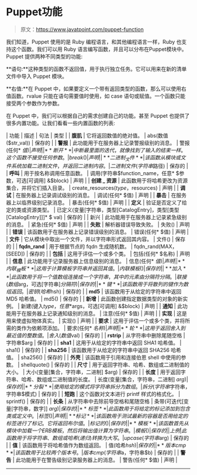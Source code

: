 # Puppet功能

> 原文：<https://www.javatpoint.com/puppet-function>

我们知道，Puppet 使用的是 Ruby 编程语言，和其他编程语言一样，Ruby 也支持这个函数。我们可以用 Ruby 语言编写函数，并且可以分布在Puppet模块中。Puppet 提供两种不同类型的功能:

**语句:**这种类型的函数不返回值，用于执行独立任务。它可以用来在新的清单文件中导入 Puppet 模块。

**右值:**在 Puppet 中，如果要定义一个带有返回类型的函数，那么可以使用右值函数。rvalue 只能在语句需要值时使用，如 case 语句或赋值。一个函数只能接受两个参数作为参数。

在 Puppet 中，我们可以根据自己的需求创建自己的功能。甚至 Puppet 也提供了很多内置功能。让我们看看一些内置函数的列表:

| 功能 | 描述 | 句法 | 类型 |
| **腹肌** | 它将返回数值的绝对值。 | abs(数值($str_val)) | 保存的 |
| **警报** | 此功能用于在服务器上记录警报级别的消息。 | 警报(任何* $值) | 声明 |
| **断开** | 中断最里面的迭代，就像找到了输入的结束一样。这个函数不接受任何参数。 | break() | 声明 |
| **二进制 _ 文件** | 该函数从模块或文件系统加载二进制文件，并返回二进制内容。 | 二进制文件(字符串$路径) | 保存的 |
| **呼叫** | 用于按名称调用任意函数。 | 调用(字符串$function_name，任意* $参数，可选[可调用] &$block) | 声明 |
| **创建 _ 资源** | 此函数用于将哈希更改为资源集合，并将它们插入目录。 | create_resources($type，$resources) | 声明 |
| **调试** | 在服务器上记录调试级别的消息。 | 调试(任何* $值) | 声明 |
| **暴击** | 在服务器上以临界级别记录消息。 | 暴击(任何* $值) | 声明 |
| **定义** | 验证是否定义了给定的类或资源类型。 | 已定义(变量[字符串，类型[CatalogEntry]，类型[类型[CatalogEntry]]]* $ val) | 保存的 |
| 新兴 | 此功能用于在服务器上记录紧急级别的消息。 | 紧急(任何* $值) | 声明 |
| **失败** | 解析器错误导致失败。 | 失败() | 声明 |
| **错误** | 该函数用于在服务器上记录错误级别的消息。 | 错误(任何* $值) | 声明 |
| **文件** | 它从模块中取出一个文件，并以字符串形式返回其内容。 | 文件() | 保存的 |
| **fqdn_rand** | 用于根据节点的 fqdn 生成随机数。 | fqdn_rand(MAX，[SEED]) | 保存的 |
| **包括** | 这用于评估一个或多个类。 | 包括(任何* $名称) | 声明 |
| **信息** | 此功能用于记录服务器上信息级别的消息。 | 信息(任何* $值) | 声明 |
| **内联 _ 模板** | 这用于计算模板字符串并返回其值。 | 内联模板() | 保存的 |
| **加入** | 此函数用于将一个值数组连接成一个字符串，其中的元素由分隔符分隔。 | 联接(数组$arg，可选[字符串]$分隔符) | 保存的 |
| **键** | 该函数用于将散列的键作为数组返回。 | 密钥(哈希$hsh) | 保存的 |
| **md5** | 该函数用于从给定的字符串中返回 MD5 哈希值。 | md5() | 保存的 |
| **新增** | 此函数创建指定数据类型的对象的新实例。 | 新建(键入$type，任意*$args，可选[可调用] &$block) | 声明 |
| **通知** | 此功能用于在服务器上记录通知级别的消息。 | 注意(任何* $值) | 声明 |
| **实现** | 这是用来使虚拟物体真实。 | 实现() | 声明 |
| **要求** | 这用于评估一个或多个类，并将所需的类作为依赖项添加。 | 要求(任何* $名称) | 声明 |
| **轮** | 这用于返回舍入到最近值的整数值。 | 舍入(数值$val) | 保存的 |
| **rstrip** | 从字符串中删除尾随空格 | 字符串$arg | 保存的 |
| **sha1** | 这用于从给定的字符串中返回 SHA1 哈希值。 | sha1() | 保存的 |
| **sha256** | 该函数用于从给定的字符串中返回 SHA256 哈希值。 | sha256() | 保存的 |
| **外壳** | 该函数用于引用和连接伯恩 shell 中使用的参数。 | shellquote() | 保存的 |
| **尺寸** | 用于返回字符串、哈希、数组或二进制值的大小。 | 大小(变量[集合，字符串，二进制] $arg) | 保存的 |
| **长度** | 用于返回字符串、哈希、数组或二进制值的长度。 | 长度(变量[集合，字符串，二进制] $arg) | 保存的 |
| **分裂** | 使用给定的模式将字符串拆分为数组。 | 拆分(字符串$字符串，字符串$模式) | 保存的 |
| **短跑** | 这个函数对文本进行 printf 样式的格式化。 | sprintf() | 保存的 |
| **长条** | 从字符串中去除前导空格和尾随空格 | 条带(可迭代[变量[字符串，数字]] $arg) | 保存的 |
| **标签** | 此函数用于将给定的标记添加到包含类或定义中。 | 标签() | 声明 |
| **标记** | 该函数用于测试最新的容器是否用给定的标签进行了标记。它将返回布尔值。 | 标记的() | 保存的 |
| **模板** | 该函数首先从模块中加载一个 ERB 模板，然后将输出值计算为字符串。 | 模板() | 保存的 |
| 上例 | 此函数用于将字符串、数组或哈希(递归)转换为大写。 | upcase(字符串$arg) | 保存的 |
| **值** | 该函数用于将哈希值作为数组返回。 | 值(哈希$hsh) | 保存的 |
| **版本 cmp** | 该函数用于比较两个版本号。 | 版本 cmp(字符串$a，字符串$b) | 保存的 |
| **警告** | 此功能用于在警告级别记录服务器上的消息。 | 警告(任何* $值) | 声明 |

* * *